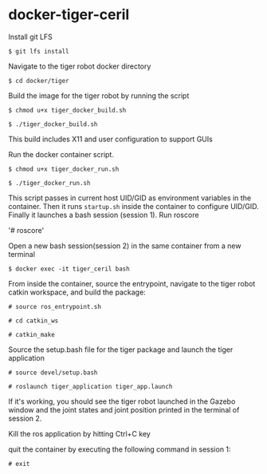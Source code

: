 # docker-tiger-ceril

Install git LFS

`$ git lfs install`

Navigate to the tiger robot docker directory

`$ cd docker/tiger`

Build the image for the tiger robot by running the script

`$ chmod u+x tiger_docker_build.sh`

`$ ./tiger_docker_build.sh`

This build includes X11 and user configuration to support GUIs

Run the docker container script. 

`$ chmod u+x tiger_docker_run.sh`

`$ ./tiger_docker_run.sh`

This script passes in current host UID/GID as environment variables in the container.  Then it runs `startup.sh` inside the container to configure UID/GID.  Finally it launches a bash session (session 1). Run roscore

'# roscore'

Open a new bash session(session 2) in the same container from a new terminal

`$ docker exec -it tiger_ceril bash`

From inside the container, source the entrypoint, navigate to the tiger robot catkin workspace, and build the package:

`# source ros_entrypoint.sh`

`# cd catkin_ws`

`# catkin_make`

Source the setup.bash file for the tiger package and launch the tiger application

`# source devel/setup.bash`

`# roslaunch tiger_application tiger_app.launch`

If it's working, you should see the tiger robot launched in the Gazebo window and the joint states and joint position printed in the terminal of session 2.

Kill the ros application by hitting Ctrl+C key

quit the container by executing the following command in session 1:

`# exit`


